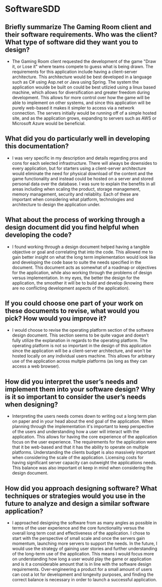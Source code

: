 # SoftwareSDD

## Briefly summarize The Gaming Room client and their software requirements. Who was the client? What type of software did they want you to design?
* The Gaming Room client requested the development of the game "Draw it, or Lose it" where teams compete to guess what is being drawn. The requirements for this application include having a client-server architecture. This architecture would be best developed in a language such as C# using Asp.net or Java using Spring. The system the application woulde be built on could be best utlizied using a linux based machine, which allows for diversification and greater freedom during development. This allows for more control over how the game will be able to implement on other systems, and since this application will be purely web-based it makes it simpler to access via a network connection. The servers initially would be running off of a simple hosted site, and as the application grows, expanding to servers such as AWS or Microsoft Azure would be beneficial.  

## What did you do particularly well in developing this documentation?
* I was very specific in my description and details regarding pros and cons for each selected infrastructure. There will always be downsides to every application, but for starters using a client-server architecture would eliminate the need for physical download of the content and the game functionality and instead could be hosted on a server and stored personal data over the database. I was sure to explain the benefits in all areas including when scaling the product, storage management, memory management, security and reliablity. Each of these are important when considering what platform, technologies and architecture to design the application under.

## What about the process of working through a design document did you find helpful when developing the code?
* I found working through a design document helped having a tangible objective or goal and correlating that into the code. This allowed me to gain better insight on what the long term implementation would look like and developing the code base to suite the needs specified in the document. This document acts as somewhat of a roadmap or objectives for the application, while also working through the problems of design versus implementation. In my eyes, the better the design for the application, the smoother it will be to build and develop (knowing there are no conflicting development aspects of the application).

## If you could choose one part of your work on these documents to revise, what would you pick? How would you improve it?
* I would choose to revise the operating platform section of the software design document. This section seems to be quite vague and doesn't fully utilize the explanation in regards to the operating platform. The operating platform is not so important in the design of this application since the application will be a client-server architecture, and won't be hosted locally on any individual users machine. This allows for arbitrary use of the application across multple platforms (as long as they can access a web browser).

## How did you interpret the user’s needs and implement them into your software design? Why is it so important to consider the user’s needs when designing?
* Interpreting the users needs comes down to writing out a long term plan on paper and in your head about the end goal of the application. When planning through the implementation it's important to keep perspective of the users and understanding how a user will interact with the application. This allows for having the core experience of the application focus on the user experience. The requirements for the application were that it be web-based and that it has the ability to operate on multiple platforms. Understanding the clients budget is also massively important when considering the scale of the application. Licensing costs for having significant server capacity can outweight the applications needs. This balance was also important ot keep in mind when considering the design document. 

## How did you approach designing software? What techniques or strategies would you use in the future to analyze and design a similar software application?
* I approached designing the software from as many angles as possible in terms of the user experience and the core functionality versus the overall long term cost and effectiveness of the application. I chose to start with the perspective of small scale and once the servers gain momentum, launching more servers to support the needs. In the future, I would use the strategy of gaining user stories and further understanding of the long-term use of the application. This means I would focus more on understanding how long a user would play the game or application and is it a considerable amount that is in line with the software design requirements. Over-engineering a product for a small amount of users can cost a lot for development and longevity purposes, and finding the correct balance is necessary in order to launch a successful application.
